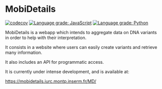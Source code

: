 # MobiDetails

[![codecov](https://codecov.io/gh/beboche/MobiDetails/branch/master/graphs/badge.svg)](https://codecov.io/gh/beboche/MobiDetails)
[![Language grade: JavaScript](https://img.shields.io/lgtm/grade/javascript/g/beboche/MobiDetails.svg?logo=lgtm&logoWidth=18)](https://lgtm.com/projects/g/beboche/MobiDetails/context:javascript)
[![Language grade: Python](https://img.shields.io/lgtm/grade/python/g/beboche/MobiDetails.svg?logo=lgtm&logoWidth=18)](https://lgtm.com/projects/g/beboche/MobiDetails/context:python)

MobiDetails is a webapp which intends to aggregate data on DNA variants in order to help with their interpretation.

It consists in a website where users can easily create variants and retrieve many information.

It also includes an API for programmatic access.

It is currently under intense development, and is available at:

https://mobidetails.iurc.montp.inserm.fr/MD/
